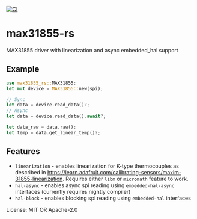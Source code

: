 [![CI](https://github.com/chvllad/max31855-rs/workflows/CI/badge.svg)](https://github.com/chvllad/max31855-rs/actions)

# max31855-rs

MAX31855 driver with linearization and async embedded_hal support
## Example
```rust
use max31855_rs::MAX31855;
let mut device = MAX31855::new(spi);

// Sync
let data = device.read_data()?;
// Async
let data = device.read_data().await?;

let data_raw = data.raw();
let temp = data.get_linear_temp()?;
```
## Features
* `linearization` - enables linearization for K-type thermocouples as described in <https://learn.adafruit.com/calibrating-sensors/maxim-31855-linearization>. Requires either `libm` or `micromath` feature to work.
* `hal-async` - enables async spi reading using `embedded-hal-async` interfaces (currently requires nightly compiler)
* `hal-block` - enables blocking spi reading using `embedded-hal` interfaces

License: MIT OR Apache-2.0
